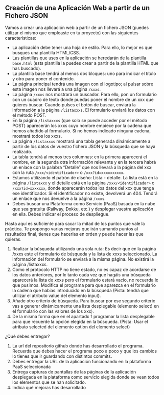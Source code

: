 ## Creación de una Aplicación Web a partir de un Fichero JSON

Vamos a crear una aplicación web a partir de un fichero JSON (puedes utilizar el mismo que empleaste en tu proyecto) con las siguientes características:

- La aplicación debe tener una hoja de estilo. Para ello, lo mejor es que busques una plantilla HTML/CSS.
- Las plantillas que uses en la aplicación se heredarán de la plantilla `base.html` (esta plantilla la puedes crear a partir de la plantilla HTML que has buscado).
- La plantilla base tendrá al menos dos bloques: uno para indicar el título y otro para poner el contenido.
- La página principal tendrá una imagen con el logotipo; al pulsar sobre esta imagen nos llevará a una página `/xxxs`.
- La página `/xxxs` nos mostrará un buscador. Para ello, pon un formulario con un cuadro de texto donde puedas poner el nombre de un xxx que quieres buscar. Cuando pulses el botón de buscar, enviará la información a la página `/listaxxxs`. El formulario enviará los datos con el método POST.
- En la página `/listaxxxs` (que solo se puede acceder por el método POST) aparecerán los xxxs cuyo nombre empiece por la cadena que hemos añadido al formulario. Si no hemos indicado ninguna cadena, mostrará todos los xxxs.
- La página `/listaxxxs` mostrará una tabla generada dinámicamente a partir de los datos de vuestro fichero JSON y la búsqueda que se haya realizado.
- La tabla tendrá al menos tres columnas: en la primera aparecerá el nombre, en la segunda otra información relevante y en la tercera habrá un enlace con la palabra “Detalle” que nos llevará a la página del xxx con la ruta `/xxx/<identificador>` o `/xxx?id=xxxxxxxxxx`.
- Estamos utilizando el patrón de diseño: Lista - detalle. La lista está en la página `/listaxxx` y el detalle está en la página `/xxx/<identificador>` o `/xxx?id=xxxxxxx`, donde aparecerán todos los datos del xxx que tenga ese identificador. Si el identificador no existe, devolverá un 404. Tendrá un enlace que nos devuelve a la página `/xxxs`.
- Debes buscar una Plataforma como Servicio (PaaS) basada en la nube que sea gratuita (Railway, Dokku, etc.) y desplegar vuestra aplicación en ella. Debes indicar el proceso de despliegue.


Hasta aquí es suficiente para sacar la mitad de los puntos que vale la práctica. Te propongo varias mejoras que irán sumando puntos al resultados final, tienes que hacerlas en orden y puede hacer las que quieras.

1. Realizar la búsqueda utilizando una sola ruta: Es decir que en la página /xxxs este el formulario de búsqueda y la lista de xxxs seleccionado. La información del formulario se enviará a la misma página. No existirá la página /listaxxxs.
2. Como el protocolo HTTP no tiene estado, no es capaz de acordarse de los datos anteriores, por lo tanto cada vez que hagáis una búsqueda aparecerá la lista de xxxs pero el formulario estará vacío, no recuerda lo que pusimos. Modifica el programa para que aparezca en el formulario la cadena que habías introducido en la búsqueda (Pista: tendrá que utilizar el atributo value del elemento input).
3. Añade otro criterio de búsqueda. Para buscar por ese segundo criterio vas a generar dinámicamente una lista desplegable (elemento select) en el formulario con las valores de los xxx). 
4. De la misma forma que en el apartado 1 programar la lista desplegable para que recuerde la opción elegida en la búsqueda. (Pista: Usar el atributo selected del elemento option del elemento select)


¿Qué debes entregar?
1. La url del repositorio github donde has desarrollado el programa. Recuerda que debes hacer el programa poco a poco y que los cambios lo tienes que ir guardando con distintos commits.
2. Debes entregar la URL de la aplicación funcionando en la plataforma PaaS seleccionada
3. Entrega capturas de pantallas de las páginas de la aplicación desplegada en la plataforma como servicio elegida donde se vean todos los elementos que se han solicitado.
4. Indica qué mejoras has desarrollado
